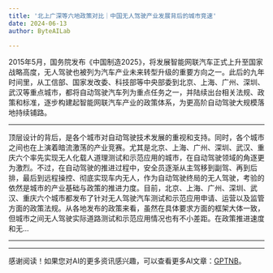 ```yaml
---
title: '北上广深等六地政策对比｜中国无人驾驶产业发展背后的城市竞速'
date: 2024-06-13
author: ByteAILab

---
```


2015年5月，国务院发布《中国制造2025》，将发展智能网联汽车正式上升至国家战略高度，无人驾驶也被列为汽车产业未来转型升级的重要方向之一。此后的九年时间里，从工信部、国家发改委、科技部等中央部委到北京、上海、广州、深圳、武汉等重点城市，都将自动驾驶汽车列为重点任务之一，并陆续出台相关法规、政策和标准，逐步构建起智能网联汽车产业的政策体系，为更高阶自动驾驶大规模落地持续铺路。

---
顶层设计的背后，是各个城市对自动驾驶技术发展的重视和支持。同时，各个城市之间也在上演着暗流激荡的产业竞赛。尤其是北京、上海、广州、深圳、武汉、重庆六个率先实现无人化载人道理测试和示范应用的城市，在自动驾驶领域的角逐更为激烈。不过，在自动驾驶的推进过程中，安全员逐渐从主驾移到副驾、再到后排，最后到远程操控、彻底实现车内无人，作为自动驾驶终局的无人驾驶，考验的依然是城市的产业基础与政策的推进力度。目前，北京、上海、广州、深圳、武汉、重庆六个城市都发布了针对无人驾驶汽车测试和示范应用申请、运营以及监管方面的政策法规。从各地发布的政策来看，虽然在具体要求方面的框架大体一致，但城市之间无人驾驶实际道路测试和示范应用情况也有不小差距。在政策推进速度和无...

---
---
感谢阅读！如果您对AI的更多资讯感兴趣，可以查看更多AI文章：[GPTNB](https://gptnb.com)。